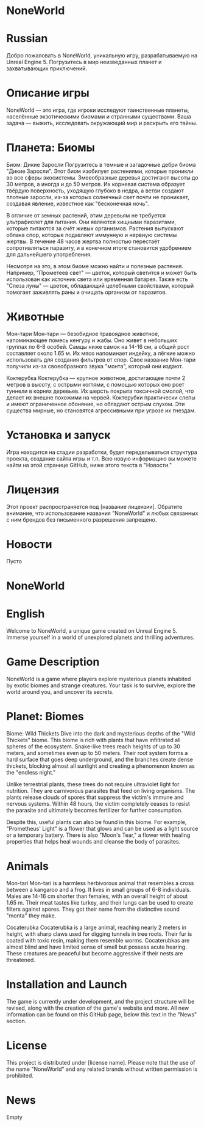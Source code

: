 # NoneWorld
# Russian
Добро пожаловать в NoneWorld, уникальную игру, разрабатываемую на Unreal Engine 5. Погрузитесь в мир неизведанных планет и захватывающих приключений.

# Описание игры
NoneWorld — это игра, где игроки исследуют таинственные планеты, населённые экзотическими биомами и странными существами. Ваша задача — выжить, исследовать окружающий мир и раскрыть его тайны.

# Планета: Биомы
Биом: Дикие Заросли
Погрузитесь в темные и загадочные дебри биома "Дикие Заросли". Этот биом изобилует растениями, которые проникли во все сферы экосистемы. Змееобразные деревья достигают высоты до 30 метров, а иногда и до 50 метров. Их корневая система образует твёрдую поверхность, уходящую глубоко в недра, а ветви создают плотные заросли, из-за которых солнечный свет почти не проникает, создавая явление, известное как "бесконечная ночь".

В отличие от земных растений, этим деревьям не требуется ультрафиолет для питания. Они являются хищными паразитами, которые питаются за счёт живых организмов. Растения выпускают облака спор, которые подавляют иммунную и нервную системы жертвы. В течение 48 часов жертва полностью перестаёт сопротивляться паразиту, и в конечном итоге становится удобрением для дальнейшего употребления.

Несмотря на это, в этом биоме можно найти и полезные растения. Например, "Прометеев свет" — цветок, который светится и может быть использован как источник света или временная батарея. Также есть "Слеза луны" — цветок, обладающий целебными свойствами, который помогает заживлять раны и очищать организм от паразитов.

# Животные
Мон-тари
Мон-тари — безобидное травоядное животное, напоминающее помесь кенгуру и жабы. Оно живет в небольших группах по 6-8 особей. Самцы ниже самок на 14-16 см, а общий рост составляет около 1.65 м. Их мясо напоминает индейку, а лёгкие можно использовать для создания фильтров от спор. Свое название Мон-тари получили из-за своеобразного звука "монта", который они издают.

Коктерубка
Коктерубка — крупное животное, достигающее почти 2 метров в высоту, с острыми когтями, с помощью которых оно роет туннели в корнях деревьев. Их шерсть покрыта токсичной смолой, что делает их внешне похожими на червей. Коктерубки практически слепы и имеют ограниченное обоняние, но обладают острым слухом. Эти существа мирные, но становятся агрессивными при угрозе их гнездам.

# Установка и запуск
Игра находится на стадии разработки, будет переделываться структура проекта, создание сайта игры и т.п.
Всю новую информацию вы можете найти на этой странице GitHub, ниже этого текста в "Новости."

# Лицензия
Этот проект распространяется под [название лицензии]. Обратите внимание, что использование названия "NoneWorld" и любых связанных с ним брендов без письменного разрешения запрещено.

# Новости
Пусто

# NoneWorld
# English
Welcome to NoneWorld, a unique game created on Unreal Engine 5. Immerse yourself in a world of unexplored planets and thrilling adventures.

# Game Description
NoneWorld is a game where players explore mysterious planets inhabited by exotic biomes and strange creatures. Your task is to survive, explore the world around you, and uncover its secrets.

# Planet: Biomes
Biome: Wild Thickets
Dive into the dark and mysterious depths of the "Wild Thickets" biome. This biome is rich with plants that have infiltrated all spheres of the ecosystem. Snake-like trees reach heights of up to 30 meters, and sometimes even up to 50 meters. Their root system forms a hard surface that goes deep underground, and the branches create dense thickets, blocking almost all sunlight and creating a phenomenon known as the "endless night."

Unlike terrestrial plants, these trees do not require ultraviolet light for nutrition. They are carnivorous parasites that feed on living organisms. The plants release clouds of spores that suppress the victim's immune and nervous systems. Within 48 hours, the victim completely ceases to resist the parasite and ultimately becomes fertilizer for further consumption.

Despite this, useful plants can also be found in this biome. For example, "Prometheus' Light" is a flower that glows and can be used as a light source or a temporary battery. There is also "Moon's Tear," a flower with healing properties that helps heal wounds and cleanse the body of parasites.

# Animals
Mon-tari
Mon-tari is a harmless herbivorous animal that resembles a cross between a kangaroo and a frog. It lives in small groups of 6-8 individuals. Males are 14-16 cm shorter than females, with an overall height of about 1.65 m. Their meat tastes like turkey, and their lungs can be used to create filters against spores. They got their name from the distinctive sound "monta" they make.

Cocaterubka
Cocaterubka is a large animal, reaching nearly 2 meters in height, with sharp claws used for digging tunnels in tree roots. Their fur is coated with toxic resin, making them resemble worms. Cocaterubkas are almost blind and have limited sense of smell but possess acute hearing. These creatures are peaceful but become aggressive if their nests are threatened.

# Installation and Launch
The game is currently under development, and the project structure will be revised, along with the creation of the game's website and more. All new information can be found on this GitHub page, below this text in the "News" section.

# License
This project is distributed under [license name]. Please note that the use of the name "NoneWorld" and any related brands without written permission is prohibited.

# News
Empty
